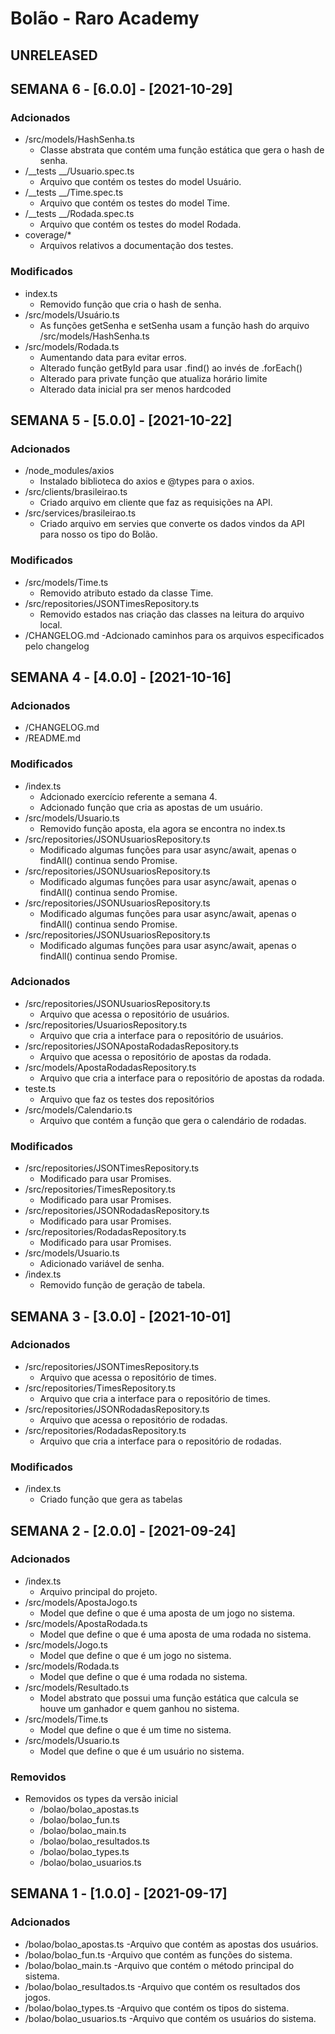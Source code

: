 # Bolão - Raro Academy

## UNRELEASED

## SEMANA 6 - [6.0.0] - [2021-10-29]

### Adcionados
- /src/models/HashSenha.ts
    - Classe abstrata que contém uma função estática que gera o hash de senha.
- /__tests __/Usuario.spec.ts
    - Arquivo que contém os testes do model Usuário.
- /__tests __/Time.spec.ts
    - Arquivo que contém os testes do model Time.
- /__tests __/Rodada.spec.ts
    - Arquivo que contém os testes do model Rodada.
- coverage/*
    - Arquivos relativos a documentação dos testes.

### Modificados
- index.ts
    - Removido função que cria o hash de senha.
- /src/models/Usuário.ts
    - As funções getSenha e setSenha usam a função hash do arquivo /src/models/HashSenha.ts
- /src/models/Rodada.ts
    - Aumentando data para evitar erros.
    - Alterado função getById para usar .find() ao invés de .forEach()
    - Alterado para private função que atualiza horário limite
    - Alterado data inicial pra ser menos hardcoded

## SEMANA 5 - [5.0.0] - [2021-10-22]

### Adcionados
- /node_modules/axios
    - Instalado biblioteca do axios e @types para o axios.
- /src/clients/brasileirao.ts
    - Criado arquivo em cliente que faz as requisições na API.
- /src/services/brasileirao.ts
    - Criado arquivo em servies que converte os dados vindos da API para nosso os tipo do Bolão.

### Modificados
- /src/models/Time.ts
    - Removido atributo estado da classe Time.
- /src/repositories/JSONTimesRepository.ts
    - Removido estados nas criação das classes na leitura do arquivo local.
- /CHANGELOG.md
    -Adcionado caminhos para os arquivos especificados pelo changelog

## SEMANA 4 - [4.0.0] - [2021-10-16]

### Adcionados
- /CHANGELOG.md
- /README.md

### Modificados
- /index.ts
    - Adcionado exercício referente a semana 4.
    - Adcionado função que cria as apostas de um usuário.
- /src/models/Usuario.ts
    - Removido função aposta, ela agora se encontra no index.ts
- /src/repositories/JSONUsuariosRepository.ts
    - Modificado algumas funções para usar async/await, apenas o findAll() continua sendo Promise.
- /src/repositories/JSONUsuariosRepository.ts
    - Modificado algumas funções para usar async/await, apenas o findAll() continua sendo Promise.
- /src/repositories/JSONUsuariosRepository.ts
    - Modificado algumas funções para usar async/await, apenas o findAll() continua sendo Promise.
- /src/repositories/JSONUsuariosRepository.ts
    - Modificado algumas funções para usar async/await, apenas o findAll() continua sendo Promise.

### Adcionados
- /src/repositories/JSONUsuariosRepository.ts
    - Arquivo que acessa o repositório de usuários.
- /src/repositories/UsuariosRepository.ts
    - Arquivo que cria a interface para o repositório de usuários.
- /src/repositories/JSONApostaRodadasRepository.ts
    - Arquivo que acessa o repositório de apostas da rodada.
- /src/models/ApostaRodadasRepository.ts
    - Arquivo que cria a interface para o repositório de apostas da rodada.
- teste.ts
    - Arquivo que faz os testes dos repositórios 
- /src/models/Calendario.ts
    - Arquivo que contém a função que gera o calendário de rodadas.

### Modificados
- /src/repositories/JSONTimesRepository.ts
    - Modificado para usar Promises.
- /src/repositories/TimesRepository.ts
    - Modificado para usar Promises.
- /src/repositories/JSONRodadasRepository.ts
    - Modificado para usar Promises.
- /src/repositories/RodadasRepository.ts
    - Modificado para usar Promises.
- /src/models/Usuario.ts
    - Adicionado variável de senha.
- /index.ts
    - Removido função de geração de tabela.

## SEMANA 3 - [3.0.0] - [2021-10-01]

### Adcionados
- /src/repositories/JSONTimesRepository.ts
    - Arquivo que acessa o repositório de times.
- /src/repositories/TimesRepository.ts
    - Arquivo que cria a interface para o repositório de times.
- /src/repositories/JSONRodadasRepository.ts
    - Arquivo que acessa o repositório de rodadas.
- /src/repositories/RodadasRepository.ts
    - Arquivo que cria a interface para o repositório de rodadas.

### Modificados
- /index.ts
    - Criado função que gera as tabelas

## SEMANA 2 - [2.0.0] - [2021-09-24]

### Adcionados
- /index.ts
    - Arquivo principal do projeto.
- /src/models/ApostaJogo.ts
    - Model que define o que é uma aposta de um jogo no sistema.
- /src/models/ApostaRodada.ts
    - Model que define o que é uma aposta de uma rodada no sistema.
- /src/models/Jogo.ts
    - Model que define o que é um jogo no sistema.
- /src/models/Rodada.ts
    - Model que define o que é uma rodada no sistema.
- /src/models/Resultado.ts
    - Model abstrato que possui uma função estática que calcula se houve um ganhador e quem ganhou no sistema.
- /src/models/Time.ts
    - Model que define o que é um time no sistema.
- /src/models/Usuario.ts
    - Model que define o que é um usuário no sistema.

### Removidos
- Removidos os types da versão inicial
    - /bolao/bolao_apostas.ts
    - /bolao/bolao_fun.ts
    - /bolao/bolao_main.ts
    - /bolao/bolao_resultados.ts
    - /bolao/bolao_types.ts
    - /bolao/bolao_usuarios.ts

## SEMANA 1  - [1.0.0] - [2021-09-17]

### Adcionados
- /bolao/bolao_apostas.ts
    -Arquivo que contém as apostas dos usuários.
- /bolao/bolao_fun.ts
    -Arquivo que contém as funções do sistema.
- /bolao/bolao_main.ts
    -Arquivo que contém o método principal do sistema.
- /bolao/bolao_resultados.ts
    -Arquivo que contém os resultados dos jogos.
- /bolao/bolao_types.ts
    -Arquivo que contém os tipos do sistema.
- /bolao/bolao_usuarios.ts
    -Arquivo que contém os usuários do sistema.